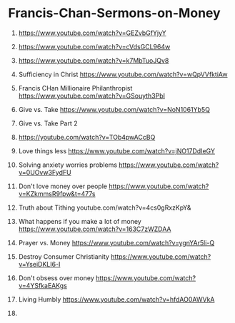 # Francis-Chan-Sermons-on-Money
1. https://www.youtube.com/watch?v=GEZvbGfYjyY 

2. https://www.youtube.com/watch?v=cVdsGCL964w 

3. https://www.youtube.com/watch?v=k7MbTuoJQv8

4. Sufficiency in Christ https://www.youtube.com/watch?v=wQpVVfktiAw  


5. Francis CHan Millionaire Philanthropist https://www.youtube.com/watch?v=GSouyth3PbI

6. Give vs. Take https://www.youtube.com/watch?v=NoN1061Yb5Q 

7.  Give vs. Take Part 2

8. https://youtube.com/watch?v=TOb4pwACcBQ

9.  Love things less https://www.youtube.com/watch?v=jNO17DdIeGY

10.  Solving anxiety worries problems https://www.youtube.com/watch?v=0UOvw3FydFU

11. Don't love money over people https://www.youtube.com/watch?v=KZkmmsR9fpw&t=477s

12. Truth about Tithing youtube.com/watch?v=4cs0gRxzKpY&

13. What happens if you make a lot of money https://www.youtube.com/watch?v=163C7zWZDAA

14. Prayer vs. Money  https://www.youtube.com/watch?v=ygnYAr5li-Q

15. Destroy Consumer Christianity https://www.youtube.com/watch?v=YseiDKLI6-I

16. Don't obsess over money https://www.youtube.com/watch?v=4YSfkaEAKgs

17. Living Humbly https://www.youtube.com/watch?v=hfdAO0AWVkA

18. 
